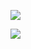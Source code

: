 ![](https://pic.superbed.cn/item/5e0dcecc76085c328965515d.jpg)

![](https://pic.superbed.cn/item/5e0dcfb876085c3289657a33.jpg)

